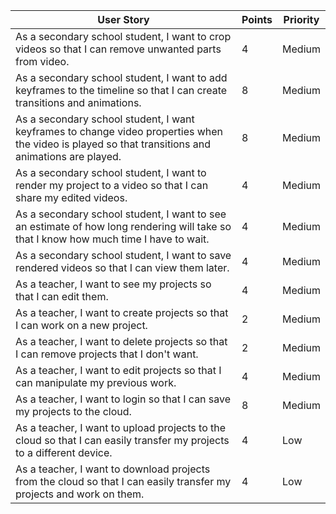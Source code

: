| User Story                                                                                                                                         | Points | Priority |
| -------------------------------------------------------------------------------------------------------------------------------------------------- | ------ | -------- |
| As a secondary school student, I want to crop videos so that I can remove unwanted parts from video.                                               | 4      | Medium   |
| As a secondary school student, I want to add keyframes to the timeline so that I can create transitions and animations.                            | 8      | Medium   |
| As a secondary school student, I want keyframes to change video properties when the video is played so that transitions and animations are played. | 8      | Medium   |
| As a secondary school student, I want to render my project to a video so that I can share my edited videos.                                        | 4      | Medium   |
| As a secondary school student, I want to see an estimate of how long rendering will take so that I know how much time I have to wait.              | 4      | Medium   |
| As a secondary school student, I want to save rendered videos so that I can view them later.                                                       | 4      | Medium   |
| As a teacher, I want to see my projects so that I can edit them.                                                                                   | 4      | Medium   |
| As a teacher, I want to create projects so that I can work on a new project.                                                                       | 2      | Medium   |
| As a teacher, I want to delete projects so that I can remove projects that I don't want.                                                           | 2      | Medium   |
| As a teacher, I want to edit projects so that I can manipulate my previous work.                                                                   | 4      | Medium   |
| As a teacher, I want to login so that I can save my projects to the cloud.                                                                         | 8      | Medium   |
| As a teacher, I want to upload projects to the cloud so that I can easily transfer my projects to a different device.                              | 4      | Low      |
| As a teacher, I want to download projects from the cloud so that I can easily transfer my projects and work on them.                               | 4      | Low      |
